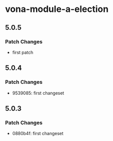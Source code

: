 # vona-module-a-election

## 5.0.5

### Patch Changes

- first patch

## 5.0.4

### Patch Changes

- 9539085: first changeset

## 5.0.3

### Patch Changes

- 0880b4f: first changeset
